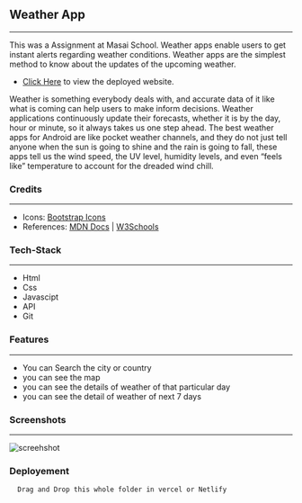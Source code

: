 ## Weather App 
---
<p>
This was a Assignment at Masai School. Weather apps enable users to get instant alerts regarding weather conditions. Weather apps are the simplest method to know about the updates of the upcoming weather.
</p>

* [Click Here](https://tubular-sprinkles-935af0.netlify.app/"Todo-App") to view the deployed website.

<p>
Weather is something everybody deals with, and accurate data of it like what is coming can help users to make inform decisions.
Weather applications continuously update their forecasts, whether it is by the day, hour or minute, so it always takes us one step ahead. The best weather apps for Android are like pocket weather channels, and they do not just tell anyone when the sun is going to shine and the rain is going to fall, these apps tell us the wind speed, the UV level, humidity levels, and even “feels like” temperature to account for the dreaded wind chill.
</p>

### Credits
___
* Icons: [Bootstrap Icons](https://icons.getbootstrap.com/)
* References: [MDN Docs](https://developer.mozilla.org/en-US/ ) | [W3Schools](https://www.w3schools.com/)

### Tech-Stack
___

* Html 
* Css 
* Javascipt
* API
* Git

### Features
___
* You can Search the city or country
* you can see the map 
* you can see the details of weather of that particular day
* you can see the detail of weather of next 7 days

### Screenshots
___
![screehshot](https://my-new-ms11j7luc-dumarenandu70-gmailcom.vercel.app/static/media/weather.c0a0e1b2.png)

### Deployement
```bash
  Drag and Drop this whole folder in vercel or Netlify
```
